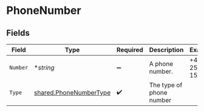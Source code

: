 # PhoneNumber


## Fields

| Field                                                                   | Type                                                                    | Required                                                                | Description                                                             | Example                                                                 |
| ----------------------------------------------------------------------- | ----------------------------------------------------------------------- | ----------------------------------------------------------------------- | ----------------------------------------------------------------------- | ----------------------------------------------------------------------- |
| `Number`                                                                | **string*                                                               | :heavy_minus_sign:                                                      | A phone number.                                                         | +44 25691 154789                                                        |
| `Type`                                                                  | [shared.PhoneNumberType](../../../pkg/models/shared/phonenumbertype.md) | :heavy_check_mark:                                                      | The type of phone number                                                |                                                                         |